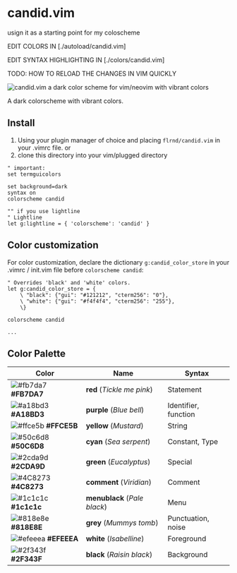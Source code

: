 # candid.vim
usign it as a starting point for my coloscheme

EDIT COLORS IN [./autoload/candid.vim]

EDIT SYNTAX HIGHLIGHTING IN [./colors/candid.vim]

TODO: HOW TO RELOAD THE CHANGES IN VIM QUICKLY

![candid.vim a dark color scheme for vim/neovim with vibrant colors](https://github.com/flrnprz/candid.vim/blob/master/candid-screen.png)

A dark colorscheme with vibrant colors.

## Install

1. Using your plugin manager of choice and placing `flrnd/candid.vim` in your .vimrc file.
   or
2. clone this directory into your vim/plugged directory

```vim
" important:
set termguicolors

set background=dark
syntax on
colorscheme candid

"" if you use lightline
" Lightline
let g:lightline = { 'colorscheme': 'candid' }
```

## Color customization

For color customization, declare the dictionary `g:candid_color_store` in your .vimrc / init.vim file before `colorscheme candid`:

```vim
" Overrides 'black' and 'white' colors.
let g:candid_color_store = {
    \ "black": {"gui": "#121212", "cterm256": "0"},
    \ "white": {"gui": "#f4f4f4", "cterm256": "255"},
    \}

colorscheme candid

...

```

## Color Palette

| Color                                                                | Name             | Syntax     |
-----------------------------------------------------------------------|------------------|------------|
| ![#fb7da7](https://placehold.it/15/fb7da7/000000?text=+) **#FB7DA7** | **red** (_Tickle me pink_) | Statement|
| ![#a18bd3](https://placehold.it/15/a18bd3/000000?text=+) **#A18BD3** | **purple** (_Blue bell_)      | Identifier, function |
| ![#ffce5b](https://placehold.it/15/ffce5b/000000?text=+) **#FFCE5B** | **yellow** (_Mustard_)        | String |
| ![#50c6d8](https://placehold.it/15/50c6d8/000000?text=+) **#50C6D8** | **cyan** (_Sea serpent_)    | Constant, Type |
| ![#2cda9d](https://placehold.it/15/2cda9d/000000?text=+) **#2CDA9D** | **green** (_Eucalyptus_)     | Special |
| ![#4C8273](https://placehold.it/15/4C8273/000000?text=+) **#4C8273** | **comment** (_Viridian_)       | Comment |
| ![#1c1c1c](https://placehold.it/15/1c1c1c/000000?text=+) **#1c1c1c** | **menublack** (_Pale black_)     | Menu       |
| ![#818e8e](https://placehold.it/15/818e8e/000000?text=+) **#818E8E** | **grey** (_Mummys tomb_)    | Punctuation, noise |
| ![#efeeea](https://placehold.it/15/efeeea/000000?text=+) **#EFEEEA** | **white** (_Isabelline_)     | Foreground |
| ![#2f343f](https://placehold.it/15/2f343f/000000?text=+) **#2F343F** | **black** (_Raisin black_)   | Background |
